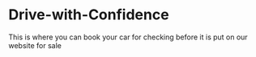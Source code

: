 # Drive-with-Confidence
This is where you can book your car for checking before it is put on our website for sale
